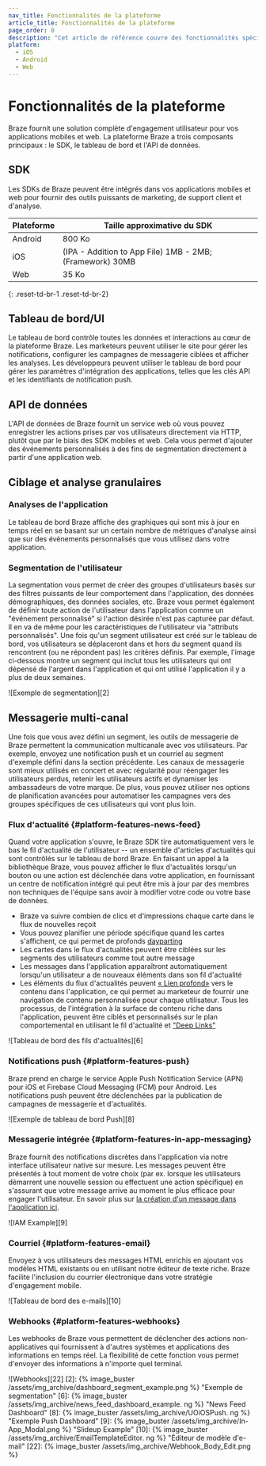 ```yaml
---
nav_title: Fonctionnalités de la plateforme
article_title: Fonctionnalités de la plateforme
page_order: 0
description: "Cet article de référence couvre des fonctionnalités spécifiques de la plate-forme, y compris les tailles du SDK, l'interface utilisateur du tableau de bord, la messagerie multi-canaux et bien plus encore."
platform:
  - iOS
  - Android
  - Web
---
```


# Fonctionnalités de la plateforme

Braze fournit une solution complète d'engagement utilisateur pour vos applications mobiles et web. La plateforme Braze a trois composants principaux : le SDK, le tableau de bord et l'API de données.

## SDK

Les SDKs de Braze peuvent être intégrés dans vos applications mobiles et web pour fournir des outils puissants de marketing, de support client et d'analyse.

| Plateforme | Taille approximative du SDK                              |
| ---------- | -------------------------------------------------------- |
| Android    | 800 Ko                                                   |
| iOS        | (IPA - Addition to App File) 1MB - 2MB; (Framework) 30MB |
| Web        | 35 Ko                                                    |
{: .reset-td-br-1 .reset-td-br-2}

## Tableau de bord/UI

Le tableau de bord contrôle toutes les données et interactions au cœur de la plateforme Braze. Les marketeurs peuvent utiliser le site pour gérer les notifications, configurer les campagnes de messagerie ciblées et afficher les analyses. Les développeurs peuvent utiliser le tableau de bord pour gérer les paramètres d'intégration des applications, telles que les clés API et les identifiants de notification push.

## API de données

L'API de données de Braze fournit un service web où vous pouvez enregistrer les actions prises par vos utilisateurs directement via HTTP, plutôt que par le biais des SDK mobiles et web. Cela vous permet d'ajouter des événements personnalisés à des fins de segmentation directement à partir d'une application web.

## Ciblage et analyse granulaires

### Analyses de l'application
Le tableau de bord Braze affiche des graphiques qui sont mis à jour en temps réel en se basant sur un certain nombre de métriques d'analyse ainsi que sur des événements personnalisés que vous utilisez dans votre application.

### Segmentation de l'utilisateur

La segmentation vous permet de créer des groupes d'utilisateurs basés sur des filtres puissants de leur comportement dans l'application, des données démographiques, des données sociales, etc. Braze vous permet également de définir toute action de l'utilisateur dans l'application comme un "événement personnalisé" si l'action désirée n'est pas capturée par défaut. Il en va de même pour les caractéristiques de l'utilisateur via "attributs personnalisés". Une fois qu'un segment utilisateur est créé sur le tableau de bord, vos utilisateurs se déplaceront dans et hors du segment quand ils rencontrent (ou ne répondent pas) les critères définis. Par exemple, l'image ci-dessous montre un segment qui inclut tous les utilisateurs qui ont dépensé de l'argent dans l'application et qui ont utilisé l'application il y a plus de deux semaines.

!\[Exemple de segmentation\]\[2\]

## Messagerie multi-canal

Une fois que vous avez défini un segment, les outils de messagerie de Braze permettent la communication multicanale avec vos utilisateurs. Par exemple, envoyez une notification push et un courriel au segment d'exemple défini dans la section précédente. Les canaux de messagerie sont mieux utilisés en concert et avec régularité pour réengager les utilisateurs perdus, retenir les utilisateurs actifs et dynamiser les ambassadeurs de votre marque. De plus, vous pouvez utiliser nos options de planification avancées pour automatiser les campagnes vers des groupes spécifiques de ces utilisateurs qui vont plus loin.

### Flux d'actualité {#platform-features-news-feed}

Quand votre application s'ouvre, le Braze SDK tire automatiquement vers le bas le fil d'actualité de l'utilisateur -- un ensemble d'articles d'actualités qui sont contrôlés sur le tableau de bord Braze. En faisant un appel à la bibliothèque Braze, vous pouvez afficher le flux d'actualités lorsqu'un bouton ou une action est déclenchée dans votre application, en fournissant un centre de notification intégré qui peut être mis à jour par des membres non techniques de l'équipe sans avoir à modifier votre code ou votre base de données.

- Braze va suivre combien de clics et d'impressions chaque carte dans le flux de nouvelles reçoit
- Vous pouvez planifier une période spécifique quand les cartes s'affichent, ce qui permet de profonds [dayparting][4]
- Les cartes dans le flux d'actualités peuvent être ciblées sur les segments des utilisateurs comme tout autre message
- Les messages dans l'application apparaîtront automatiquement lorsqu'un utilisateur a de nouveaux éléments dans son fil d'actualité
- Les éléments du flux d'actualités peuvent [« Lien profond»][5] vers le contenu dans l'application, ce qui permet au marketeur de fournir une navigation de contenu personnalisée pour chaque utilisateur. Tous les processus, de l'intégration à la surface de contenu riche dans l'application, peuvent être ciblés et personnalisés sur le plan comportemental en utilisant le fil d'actualité et ["Deep Links"][5]

!\[Tableau de bord des fils d'actualités\]\[6\]

### Notifications push {#platform-features-push}

Braze prend en charge le service Apple Push Notification Service (APN) pour iOS et Firebase Cloud Messaging (FCM) pour Android. Les notifications push peuvent être déclenchées par la publication de campagnes de messagerie et d'actualités.

!\[Exemple de tableau de bord Push\]\[8\]

### Messagerie intégrée {#platform-features-in-app-messaging}

Braze fournit des notifications discrètes dans l'application via notre interface utilisateur native sur mesure. Les messages peuvent être présentés à tout moment de votre choix (par ex. lorsque les utilisateurs démarrent une nouvelle session ou effectuent une action spécifique) en s'assurant que votre message arrive au moment le plus efficace pour engager l'utilisateur. En savoir plus sur [la création d'un message dans l'application ici][13].

!\[IAM Example\]\[9\]

### Courriel {#platform-features-email}

Envoyez à vos utilisateurs des messages HTML enrichis en ajoutant vos modèles HTML existants ou en utilisant notre éditeur de texte riche. Braze facilite l'inclusion du courrier électronique dans votre stratégie d'engagement mobile.

!\[Tableau de bord des e-mails\]\[10\]

### Webhooks {#platform-features-webhooks}

Les webhooks de Braze vous permettent de déclencher des actions non-applicatives qui fournissent à d'autres systèmes et applications des informations en temps réel. La flexibilité de cette fonction vous permet d'envoyer des informations à n'importe quel terminal.

!\[Webhooks\]\[22\]
[2]: {% image_buster /assets/img_archive/dashboard_segment_example.png %} "Exemple de segmentation" [6]: {% image_buster /assets/img_archive/news_feed_dashboard_example. ng %} "News Feed Dashboard" [8]: {% image_buster /assets/img_archive/UOiOSPush. ng %} "Exemple Push Dashboard" [9]: {% image_buster /assets/img_archive/In-App_Modal.png %} "Slideup Example" [10]: {% image_buster /assets/img_archive/EmailTemplateEditor. ng %} "Éditeur de modèle d'e-mail" [22]: {% image_buster /assets/img_archive/Webhook_Body_Edit.png %}

[4]: http://en.wikipedia.org/wiki/Dayparting
[5]: {{site.baseurl}}/developer_guide/platform_integration_guides/ios/advanced_use_cases/linking/#deep-links
[5]: {{site.baseurl}}/developer_guide/platform_integration_guides/ios/advanced_use_cases/linking/#deep-links
[13]: {{site.baseurl}}/user_guide/message_building_by_channel/in-app_messages/create/#creating-an-in-app-message
